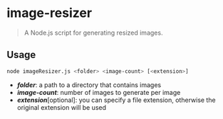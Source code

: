 # image-resizer
> A Node.js script for generating resized images.

## Usage

``` bash
node imageResizer.js <folder> <image-count> [<extension>]
```
- ***folder***: a path to a directory that contains images
- ***image-count***: number of images to generate per image
- ***extension***[optional]: you can specify a file extension, otherwise the original extension will be used
